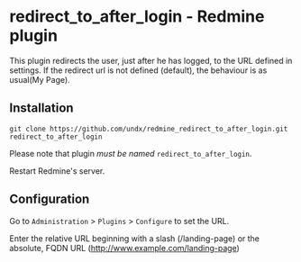 # redirect_to_after_login - Redmine plugin

This plugin redirects the user, just after he has logged, to the URL defined in settings.
If the redirect url is not defined (default), the behaviour is as usual(My Page).

## Installation

    git clone https://github.com/undx/redmine_redirect_to_after_login.git redirect_to_after_login

Please note that plugin *must be named* `redirect_to_after_login`.

Restart Redmine's server.

## Configuration

Go to `Administration` > `Plugins` > `Configure` to set the URL.

Enter the relative URL beginning with a slash (/landing-page) or the absolute, FQDN URL (http://www.example.com/landing-page)
